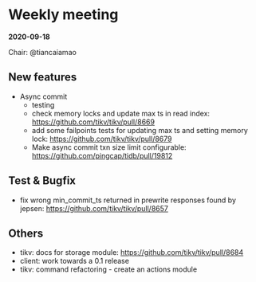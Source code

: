# Weekly meeting

**2020-09-18**

Chair: @tiancaiamao

## New features

* Async commit
    * testing
    * check memory locks and update max ts in read index: https://github.com/tikv/tikv/pull/8669
    * add some failpoints tests for updating max ts and setting memory lock: https://github.com/tikv/tikv/pull/8679
    * Make async commit txn size limit configurable: https://github.com/pingcap/tidb/pull/19812


## Test & Bugfix
  * fix wrong min_commit_ts returned in prewrite responses found by jepsen: https://github.com/tikv/tikv/pull/8657

## Others

* tikv: docs for storage module: https://github.com/tikv/tikv/pull/8684
* client: work towards a 0.1 release
* tikv: command refactoring - create an actions module
